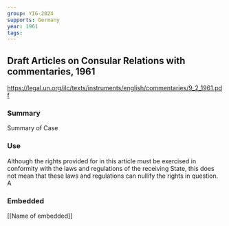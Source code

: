 ```yaml
---
group: YIG-2024
supports: Germany
year: 1961
tags:
---
```

## Draft Articles on Consular Relations with commentaries, 1961

https://legal.un.org/ilc/texts/instruments/english/commentaries/9_2_1961.pdf

### Summary

Summary of Case 

### Use

Although the rights provided for in this article must be exercised in conformity with the laws and regulations of the receiving State, this does not mean that these laws and regulations can nullify the rights in question. A

### Embedded

[[Name of embedded]]
